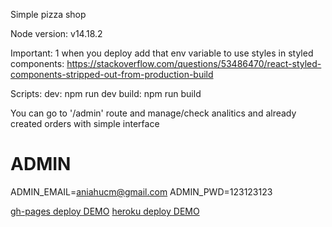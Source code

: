 Simple pizza shop

Node version: v14.18.2

Important:
1 when you deploy add that env variable to use styles in styled components:
https://stackoverflow.com/questions/53486470/react-styled-components-stripped-out-from-production-build

Scripts:
dev: npm run dev
build: npm run build

You can go to '/admin' route and manage/check analitics and already created orders with simple interface
# ADMIN
ADMIN_EMAIL=aniahucm@gmail.com
ADMIN_PWD=123123123


[gh-pages deploy DEMO](http://misha200119.github.io/pogilaya_pizza_client/#/catalog)
[heroku deploy DEMO](https://pogilaya-pizza-front-end.herokuapp.com/#/catalog)
